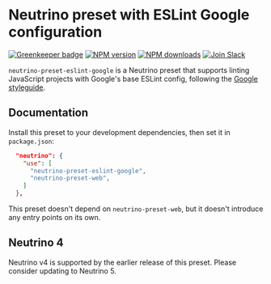 # Neutrino preset with ESLint Google configuration

[![Greenkeeper badge](https://badges.greenkeeper.io/barraponto/neutrino-preset-eslint-google.svg)](https://greenkeeper.io/)
[![NPM version][npm-image]][npm-url] [![NPM downloads][npm-downloads]][npm-url] [![Join Slack][slack-image]][slack-url]

`neutrino-preset-eslint-google` is a Neutrino preset that supports linting
JavaScript projects with Google's base ESLint config, following the 
[Google styleguide](http://google.github.io/styleguide/javascriptguide.xml).

## Documentation

Install this preset to your development dependencies, then set it in
`package.json`:

```json
  "neutrino": {
    "use": [
      "neutrino-preset-eslint-google",
      "neutrino-preset-web",
    ]
  },
```

This preset doesn't depend on `neutrino-preset-web`, but it doesn't introduce
any entry points on its own.

## Neutrino 4

Neutrino v4 is supported by the earlier release of this preset.
Please consider updating to Neutrino 5.

[npm-image]: https://img.shields.io/npm/v/neutrino-preset-eslint-google.svg
[npm-downloads]: https://img.shields.io/npm/dt/neutrino-preset-eslint-google.svg
[npm-url]: https://npmjs.org/package/neutrino-preset-eslint-google
[slack-image]: https://neutrino-slack.herokuapp.com/badge.svg
[slack-url]: https://neutrino-slack.herokuapp.com/
